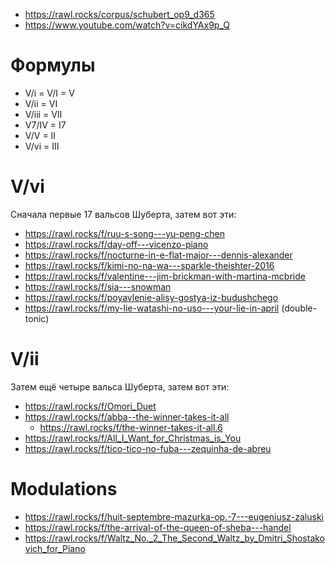 - https://rawl.rocks/corpus/schubert_op9_d365
- https://www.youtube.com/watch?v=cikdYAx9p_Q

# Формулы

- V/i = V/I = V
- V/ii = VI
- V/iii = VII
- V7/IV = I7
- V/V = II
- V/vi = III

# V/vi

Сначала первые 17 вальсов Шуберта, затем вот эти:

- https://rawl.rocks/f/ruu-s-song---yu-peng-chen
- https://rawl.rocks/f/day-off---vicenzo-piano
- https://rawl.rocks/f/nocturne-in-e-flat-major---dennis-alexander
- https://rawl.rocks/f/kimi-no-na-wa---sparkle-theishter-2016
- https://rawl.rocks/f/valentine---jim-brickman-with-martina-mcbride
- https://rawl.rocks/f/sia---snowman
- https://rawl.rocks/f/poyavlenie-alisy-gostya-iz-budushchego
- https://rawl.rocks/f/my-lie-watashi-no-uso---your-lie-in-april (double-tonic)

# V/ii

Затем ещё четыре вальса Шуберта, затем вот эти:

- https://rawl.rocks/f/Omori_Duet
- https://rawl.rocks/f/abba--the-winner-takes-it-all
  - https://rawl.rocks/f/the-winner-takes-it-all.6
- https://rawl.rocks/f/All_I_Want_for_Christmas_is_You
- https://rawl.rocks/f/tico-tico-no-fuba---zequinha-de-abreu

# Modulations

- https://rawl.rocks/f/huit-septembre-mazurka-op.-7---eugeniusz-zaluski
- https://rawl.rocks/f/the-arrival-of-the-queen-of-sheba---handel
- https://rawl.rocks/f/Waltz_No._2_The_Second_Waltz_by_Dmitri_Shostakovich_for_Piano
